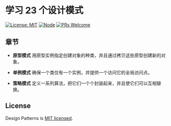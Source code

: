 # 学习 23 个设计模式

[![License: MIT](https://img.shields.io/badge/License-MIT-orange.svg)](https://opensource.org/licenses/MIT)
[![Node](https://img.shields.io/badge/node-%3E%3D8.0.0-blue.svg)](https://github.com/YanceyOfficial/design-patterns)
[![PRs Welcome](https://img.shields.io/badge/PRs-welcome-green.svg)](https://github.com/YanceyOfficial/design-patterns/pulls)

## 章节

- **原型模式** 用原型实例指定创建对象的种类，并且通过拷贝这些原型创建新的对象。

- **单例模式** 确保一个类仅有一个实例，并提供一个访问它的全局访问点。

- **策略模式** 定义一系列算法，把它们一个个封装起来，并且使它们可以互相替换。

## License

Design Patterns is [MIT licensed](https://opensource.org/licenses/MIT).
